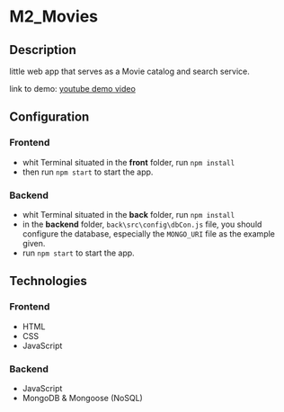 # M2_Movies

## Description

little web app that serves as a Movie catalog and search service.

link to demo: [youtube demo video](https://www.youtube.com/watch?v=oqcD99u3UXI)
## Configuration

### Frontend

- whit Terminal situated in the **front** folder, run `npm install`
- then run `npm start` to start the app.

### Backend

- whit Terminal situated in the **back** folder, run `npm install`
- in the **backend** folder, `back\src\config\dbCon.js` file, you should configure the database, especially the `MONGO_URI` file as the example given.
- run `npm start` to start the app.


## Technologies

### Frontend

- HTML
- CSS
- JavaScript

### Backend

- JavaScript
- MongoDB & Mongoose (NoSQL)

